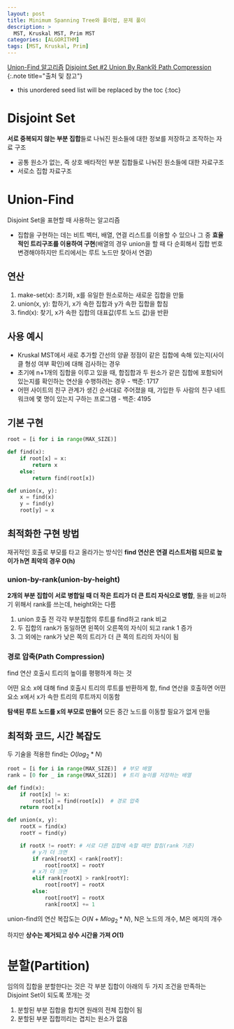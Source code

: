 ```yaml
---
layout: post
title: Minimum Spanning Tree와 풀이법, 문제 풀이
description: > 
  MST, Kruskal MST, Prim MST
categories: [ALGORITHM]
tags: [MST, Kruskal, Prim]
---
```

[Union-Find 알고리즘](https://gmlwjd9405.github.io/2018/08/31/algorithm-union-find.html)
[Disjoint Set #2 Union By Rank와 Path Compression](https://yonghwankim-dev.tistory.com/236)
{:.note title="출처 및 참고"}

* this unordered seed list will be replaced by the toc
{:toc}

# Disjoint Set
**서로 중복되지 않는 부분 집합**들로 나눠진 원소들에 대한 정보를 저장하고 조작하는 자료 구조

- 공통 원소가 없는, 즉 상호 배타적인 부분 집합들로 나눠진 원소들에 대한 자료구조
- 서로소 집합 자료구조

# Union-Find
Disjoint Set을 표현할 때 사용하는 알고리즘
- 집합을 구현하는 데는 비트 벡터, 배열, 연결 리스트를 이용할 수 있으나 그 중 **효율적인 트리구조를 이용하여 구현**(배열의 경우 union을 할 때 다 순회해서 집합 번호 변경해야하지만 트리에서는 루트 노드만 찾아서 연결)

## 연산
1. make-set(x): 초기화, x를 유일한 원소로하는 새로운 집합을 만듦
2. union(x, y): 합하기, x가 속한 집합과 y가 속한 집합을 합침
3. find(x): 찾기, x가 속한 집합의 대표값(루트 노드 값)을 반환

## 사용 예시
- Kruskal MST에서 새로 추가할 간선의 양끝 정점이 같은 집합에 속해 있는지(사이클 형성 여부 확인)에 대해 검사하는 경우
- 초기에 n+1개의 집합을 이루고 있을 때, 합집합과 두 원소가 같은 집합에 포함되어 있는지를 확인하는 연산을 수행하려는 경우 - 백준: 1717
- 어떤 사이트의 친구 관계가 생긴 순서대로 주어졌을 때, 가입한 두 사람의 친구 네트워크에 몇 명이 있는지 구하는 프로그램 - 백준: 4195

## 기본 구현
```python
root = [i for i in range(MAX_SIZE)]

def find(x):
    if root[x] = x:
        return x
    else:
        return find(root[x])

def union(x, y):
    x = find(x)
    y = find(y)
    root[y] = x
```

## 최적화한 구현 방법
재귀적인 호출로 부모를 타고 올라가는 방식인 **find 연산은 연결 리스트처럼 되므로 높이가 h면 최악의 경우 O(h)**

### union-by-rank(union-by-height)
**2개의 부분 집합이 서로 병합일 때 더 작은 트리가 더 큰 트리 자식으로 병합**, 둘을 비교하기 위해서 rank를 쓰는데, height와는 다름

1. union 호출 전 각각 부분집합의 루트를 find하고 rank 비교
2. 두 집합의 rank가 동일하면 왼쪽이 오른쪽의 자식이 되고 rank 1 증가
3. 그 외에는 rank가 낮은 쪽의 트리가 더 큰 쪽의 트리의 자식이 됨

### 경로 압축(Path Compression)
find 연산 호출시 트리의 높이를 평평하게 하는 것

어떤 요소 x에 대해 find 호출시 트리의 루트를 반환하게 함, find 연산을 호출하면 어떤 요소 x에서 x가 속한 트리의 루트까지 이동함

**탐색된 루트 노드를 x의 부모로 만들어** 모든 중간 노드를 이동할 필요가 없게 만듦

## 최적화 코드, 시간 복잡도
두 기술을 적용한 find는 $O(log_2*N)$

```python
root = [i for i in range(MAX_SIZE)]  # 부모 배열
rank = [0 for _ in range(MAX_SIZE)]  # 트리 높이를 저장하는 배열

def find(x):
    if root[x] != x:
        root[x] = find(root[x])  # 경로 압축
    return root[x]

def union(x, y):
    rootX = find(x)
    rootY = find(y)

    if rootX != rootY: # 서로 다른 집합에 속할 때만 합침(rank 기준)
        # y가 더 크면
        if rank[rootX] < rank[rootY]: 
            root[rootX] = rootY
        # x가 더 크면
        elif rank[rootX] > rank[rootY]:
            root[rootY] = rootX
        else:
            root[rootY] = rootX
            rank[rootX] += 1
```

union-find의 연산 복잡도는 $O(N+Mlog_2*N)$, N은 노드의 개수, M은 에지의 개수

하지만 **상수는 제거되고 상수 시간을 가져 $O(1)$**

# 분할(Partition)
임의의 집합을 분할한다는 것은 각 부분 집합이 아래의 두 가지 조건을 만족하는 Disjoint Set이 되도록 쪼개는 것

1. 분할된 부분 집합을 합치면 원래의 전체 집합이 됨
2. 분할된 부분 집합끼리는 겹치는 원소가 없음